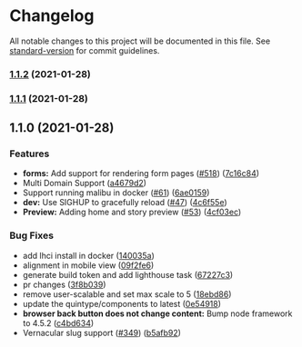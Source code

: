 # Changelog

All notable changes to this project will be documented in this file. See [standard-version](https://github.com/conventional-changelog/standard-version) for commit guidelines.

### [1.1.2](https://github.com/quintype/malibu/compare/v1.1.1...v1.1.2) (2021-01-28)

### [1.1.1](https://github.com/quintype/malibu/compare/v1.1.0...v1.1.1) (2021-01-28)

## 1.1.0 (2021-01-28)


### Features

* **forms:** Add support for rendering form pages ([#518](https://github.com/quintype/malibu/issues/518)) ([7c16c84](https://github.com/quintype/malibu/commit/7c16c846464dd9cfb9e8017e4913c43ebbd12e6c))
* Multi Domain Support ([a4679d2](https://github.com/quintype/malibu/commit/a4679d2c12f7e1e9642644fab873ed3b2cdcb4fc))
* Support running malibu in docker ([#61](https://github.com/quintype/malibu/issues/61)) ([6ae0159](https://github.com/quintype/malibu/commit/6ae015931c6aeb1833dd4c4b3143deee6eb87d6c))
* **dev:** Use SIGHUP to gracefully reload ([#47](https://github.com/quintype/malibu/issues/47)) ([4c6f55e](https://github.com/quintype/malibu/commit/4c6f55e951187edf31e8b1efeb5fb744caf732b9))
* **Preview:** Adding home and story preview ([#53](https://github.com/quintype/malibu/issues/53)) ([4cf03ec](https://github.com/quintype/malibu/commit/4cf03ec7c70699e7f6c2006c74b41e5095991587))


### Bug Fixes

* add lhci install in docker ([140035a](https://github.com/quintype/malibu/commit/140035ac2804176cef05038b6bbb6adfd4063e91))
* alignment in mobile view ([09f2fe6](https://github.com/quintype/malibu/commit/09f2fe6c61c2b84006e38106adc446b3971b6f07))
* generate build token and add lighthouse task ([67227c3](https://github.com/quintype/malibu/commit/67227c360dfbb69cb9806b72e210fbd913686e41))
* pr changes ([3f8b039](https://github.com/quintype/malibu/commit/3f8b0393d6863adb56f3a5e4ec17ca2ac72965d3))
* remove user-scalable and set max scale to 5 ([18ebd86](https://github.com/quintype/malibu/commit/18ebd86008c269aceb98971af5a4303c52b54a4b))
* update the quintype/components to latest ([0e54918](https://github.com/quintype/malibu/commit/0e54918db7de1b2738fe48b3c54718150fc4b39a))
* **browser back button does not change content:** Bump node framework to 4.5.2 ([c4bd634](https://github.com/quintype/malibu/commit/c4bd634530ca6045a6a330cae178604294062f51))
* Vernacular slug support ([#349](https://github.com/quintype/malibu/issues/349)) ([b5afb92](https://github.com/quintype/malibu/commit/b5afb92b2ad6d715100d7e2259a2691a782787c8))

